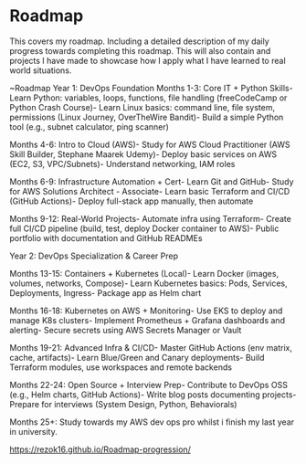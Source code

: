 # Roadmap
This covers my roadmap. Including a detailed description of my daily progress towards completing this roadmap. This will also contain and projects I have made to showcase how I apply what I have learned to real world situations.


~Roadmap Year 1: DevOps Foundation
 Months 1-3: Core IT + Python Skills- Learn Python: variables, loops, functions, file handling (freeCodeCamp or Python Crash Course)- Learn Linux basics: command line, file system, permissions (Linux Journey, OverTheWire Bandit)- Build a simple Python tool (e.g., subnet calculator, ping scanner)

Months 4-6: Intro to Cloud (AWS)- Study for AWS Cloud Practitioner (AWS Skill Builder, Stephane Maarek Udemy)- Deploy basic services on AWS (EC2, S3, VPC/Subnets)- Understand networking, IAM roles

 Months 6-9: Infrastructure Automation + Cert- Learn Git and GitHub- Study for AWS Solutions Architect - Associate- Learn basic Terraform and CI/CD (GitHub Actions)- Deploy full-stack app manually, then automate
 
 Months 9-12: Real-World Projects- Automate infra using Terraform- Create full CI/CD pipeline (build, test, deploy Docker container to AWS)- Public portfolio with documentation and GitHub READMEs
 
Year 2: DevOps Specialization & Career Prep

 Months 13-15: Containers + Kubernetes (Local)- Learn Docker (images, volumes, networks, Compose)- Learn Kubernetes basics: Pods, Services, Deployments, Ingress- Package app as Helm chart
 
 Months 16-18: Kubernetes on AWS + Monitoring- Use EKS to deploy and manage K8s clusters- Implement Prometheus + Grafana dashboards and alerting- Secure secrets using AWS Secrets Manager or Vault
 
 Months 19-21: Advanced Infra & CI/CD- Master GitHub Actions (env matrix, cache, artifacts)- Learn Blue/Green and Canary deployments- Build Terraform modules, use workspaces and remote backends
 
 Months 22-24: Open Source + Interview Prep- Contribute to DevOps OSS (e.g., Helm charts, GitHub Actions)- Write blog posts documenting projects- Prepare for interviews (System Design, Python, Behaviorals)

 Months 25+: Study towards my AWS dev ops pro whilst i finish my last year in university.

https://rezok16.github.io/Roadmap-progression/
